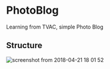 # PhotoBlog
Learning from TVAC, simple Photo Blog
## Structure
![screenshot from 2018-04-21 18 01 52](https://user-images.githubusercontent.com/25784574/39083490-c771cd04-458e-11e8-9480-a2d73aa3e0f6.png) 
